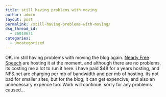 ```yaml
---
title: still having problems with moving
author: admin
layout: post
permalink: /still-having-problems-with-moving/
dsq_thread_id:
  - 26010671
categories:
  - Uncategorized
---
```

OK. im still having problems with moving the blog again. [Nearly Free Speech][1] are hosting it at the moment, and although there are no problems, its costing me a lot to run it here. i have paid $48 for a years hosting, and NFS.net are charging per mb of bandwidth and per mb of hosting. its not bad for smaller sites, but for the blog, it can get expencive, and also an unnecessary expence too. Work will continue. sorry for any problems caused&#8230;

 [1]: http://www.nearlyfreespeech.net